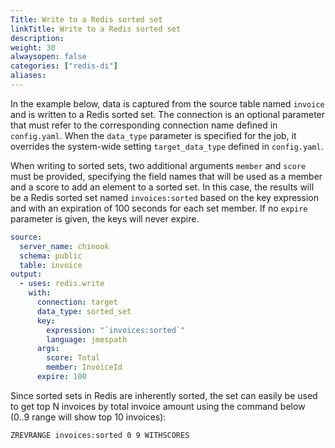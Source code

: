 ```yaml
---
Title: Write to a Redis sorted set
linkTitle: Write to a Redis sorted set
description:
weight: 30
alwaysopen: false
categories: ["redis-di"]
aliases: 
---
```


In the example below, data is captured from the source table named `invoice` and is written to a Redis sorted set. The connection is an optional parameter that must refer to the corresponding connection name defined in `config.yaml`. When the `data_type` parameter is specified for the job, it overrides the system-wide setting `target_data_type` defined in `config.yaml`.

When writing to sorted sets, two additional arguments `member` and `score` must be provided, specifying the field names that will be used as a member and a score to add an element to a sorted set. In this case, the results will be a Redis sorted set named `invoices:sorted` based on the key expression and with an expiration of 100 seconds for each set member. If no `expire` parameter is given, the keys will never expire.

```yaml
source:
  server_name: chinook
  schema: public
  table: invoice
output:
  - uses: redis.write
    with:
      connection: target
      data_type: sorted_set
      key:
        expression: "`invoices:sorted`"
        language: jmespath
      args:
        score: Total
        member: InvoiceId 
      expire: 100      
```

Since sorted sets in Redis are inherently sorted, the set can easily be used to get top N invoices by total invoice amount using the command below (0..9 range will show top 10 invoices):

```
ZREVRANGE invoices:sorted 0 9 WITHSCORES
```